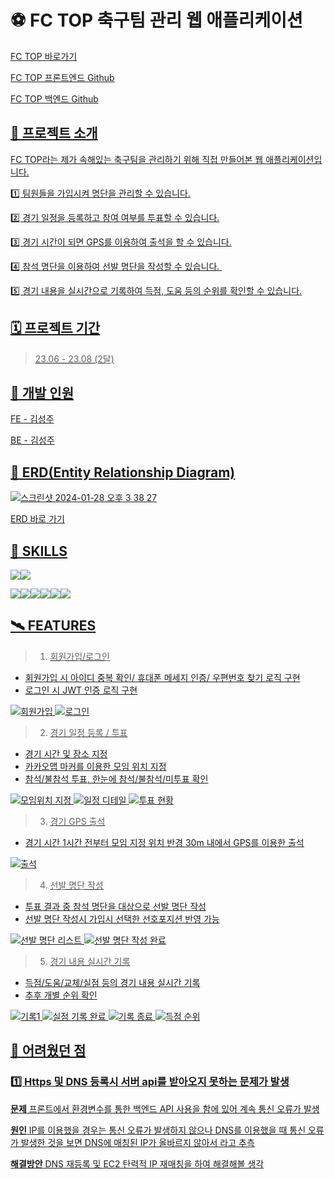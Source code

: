 # ⚽ FC TOP 축구팀 관리 웹 애플리케이션

<a href = "http://13.209.142.132/">FC TOP 바로가기

<a href = "https://github.com/dev-seongjoo/fc-top-client">FC TOP 프론트엔드 Github

<a href = "https://github.com/dev-seongjoo/fc-top-server">FC TOP 백엔드 Github

## 📣 프로젝트 소개
FC TOP라는 제가 속해있는 축구팀을 관리하기 위해 직접 만들어본 웹 애플리케이션입니다.

1️⃣ 팀원들을 가입시켜 명단을 관리할 수 있습니다.

2️⃣ 경기 일정을 등록하고 참여 여부를 투표할 수 있습니다.

3️⃣ 경기 시간이 되면 GPS를 이용하여 출석을 할 수 있습니다.

4️⃣ 참석 명단을 이용하여 선발 명단을 작성할 수 있습니다. 

5️⃣ 경기 내용을 실시간으로 기록하여 득점, 도움 등의 순위를 확인할 수 있습니다.

## 🗓️ 프로젝트 기간
> 23.06 - 23.08 (2달)

## 🙋 개발 인원
FE - 김성주

BE - 김성주

## 🔀 ERD(Entity Relationship Diagram)
![스크린샷 2024-01-28 오후 3 38 27](https://github.com/dev-seongjoo/fc-top-mern/assets/109133448/d21914c2-caf1-4cd6-b9ad-bdb99ee12d55)

<a href = "https://www.erdcloud.com/d/6qkQoHXk8voBvjd5X"> ERD 바로 가기

## 🏹 SKILLS
<img src="https://img.shields.io/badge/React-61DAFB?style=for-the-badge&logo=React&logoColor=white"><img src="https://img.shields.io/badge/CSS3-1572B6?style=for-the-badge&logo=CSS3&logoColor=white">

<img src="https://img.shields.io/badge/Node.js-339933?style=for-the-badge&logo=Node.js&logoColor=white"><img src="https://img.shields.io/badge/Express-000000?style=for-the-badge&logo=Express&logoColor=white"><img src="https://img.shields.io/badge/MySQL-4479A1?style=for-the-badge&logo=MySQL&logoColor=white"><img src="https://img.shields.io/badge/Sequelize-52B0E7?style=for-the-badge&logo=Sequelize&logoColor=white"><img src="https://img.shields.io/badge/Docker-2496ED?style=for-the-badge&logo=Docker&logoColor=white"><img src="https://img.shields.io/badge/Amazon EC2-FF9900?style=for-the-badge&logo=Amazon EC2&logoColor=white">

## 🛰️ FEATURES
> 1. 회원가입/로그인
- 회원가입 시 아이디 중복 확인/ 휴대폰 메세지 인증/ 우편번호 찾기 로직 구현
- 로그인 시 JWT 인증 로직 구현

![회원가입](https://github.com/dev-seongjoo/fc-top-mern/assets/109133448/7f066ce7-098f-45ac-913e-13e6fa2af3e6)
![로그인](https://github.com/dev-seongjoo/fc-top-mern/assets/109133448/e664a798-2023-4ba0-b870-4d6efee267e9)

> 2. 경기 일정 등록 / 투표
- 경기 시간 및 장소 지정
- 카카오맵 마커를 이용한 모임 위치 지정
- 참석/불참석 투표, 한눈에 참석/불참석/미투표 확인

![모임위치 지정](https://github.com/dev-seongjoo/fc-top-mern/assets/109133448/a83c79a8-ac3d-4fff-945a-cc8cabdce604)
![일정 디테일](https://github.com/dev-seongjoo/fc-top-mern/assets/109133448/532bd76c-9f66-4d4d-b500-d6660b15ba34)
![투표 현황](https://github.com/dev-seongjoo/fc-top-mern/assets/109133448/b0811173-4cc2-437f-8001-054c55721933)



> 3. 경기 GPS 출석
- 경기 시간 1시간 전부터 모임 지정 위치 반경 30m 내에서 GPS를 이용한 출석

![출석](https://github.com/dev-seongjoo/fc-top-mern/assets/109133448/6e4efb4c-a1c1-438a-9149-c4033e88939b)


> 4. 선발 명단 작성
- 투표 결과 중 참석 명단을 대상으로 선발 명단 작성
- 선발 명단 작성시 가입시 선택한 선호포지션 반영 가능

![선발 명단 리스트](https://github.com/dev-seongjoo/fc-top-mern/assets/109133448/712d0c89-086a-49b1-98b4-ae981ca59fda)
![선발 명단 작성 완료](https://github.com/dev-seongjoo/fc-top-mern/assets/109133448/c6db3ec4-07f0-4e3d-a9f6-2f022d50806d)


> 5. 경기 내용 실시간 기록
- 득점/도움/교체/실점 등의 경기 내용 실시간 기록
- 추후 개별 순위 확인

![기록1](https://github.com/dev-seongjoo/fc-top-mern/assets/109133448/5952e503-e4ba-4a46-9ea6-bf3d846c1bc5)
![실점 기록 완료](https://github.com/dev-seongjoo/fc-top-mern/assets/109133448/70169927-a483-4009-84f3-e5c39f33bb0a)
![기록 종료](https://github.com/dev-seongjoo/fc-top-mern/assets/109133448/96f6d5d6-32ea-4590-933f-2209d2f085d6)
![득점 순위](https://github.com/dev-seongjoo/fc-top-mern/assets/109133448/25542eaf-dd08-43e6-bdfb-2aed74198533)


## 🚨 어려웠던 점

### 1️⃣ Https 및 DNS 등록시 서버 api를 받아오지 못하는 문제가 발생

**문제**
프론트에서 환경변수를 통한 백엔드 API 사용을 함에 있어 계속 통신 오류가 발생

**원인**
IP를 이용했을 경우는 통신 오류가 발생하지 않으나 DNS를 이용했을 때 통신 오류가 발생한 것을 보면 DNS에 매칭된 IP가 올바르지 않아서 라고 추측

**해결방안**
DNS 재등록 및 EC2 탄력적 IP 재매칭을 하여 해결해볼 생각
